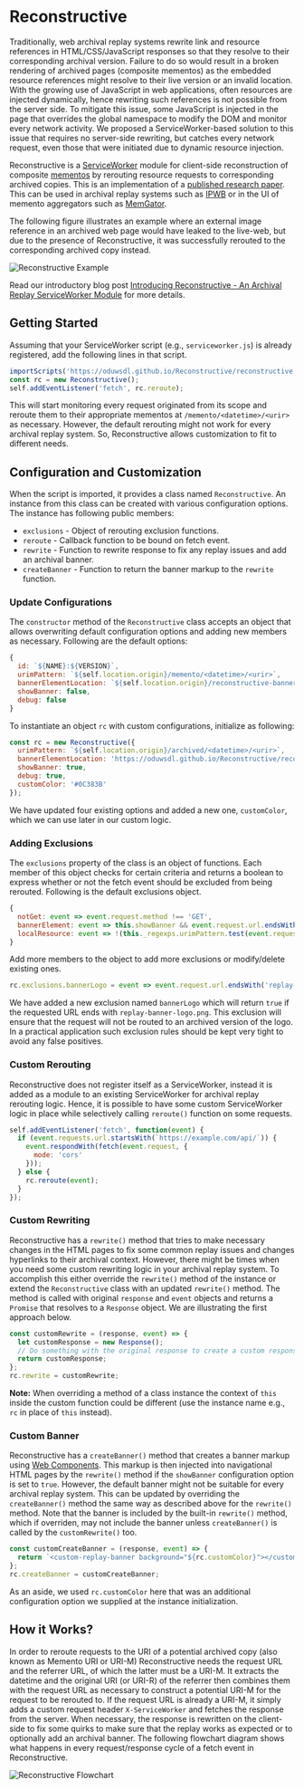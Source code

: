 # Reconstructive

Traditionally, web archival replay systems rewrite link and resource references in HTML/CSS/JavaScript responses so that they resolve to their corresponding archival version.
Failure to do so would result in a broken rendering of archived pages (composite mementos) as the embedded resource references might resolve to their live version or an invalid location.
With the growing use of JavaScript in web applications, often resources are injected dynamically, hence rewriting such references is not possible from the server side.
To mitigate this issue, some JavaScript is injected in the page that overrides the global namespace to modify the DOM and monitor every network activity.
We proposed a ServiceWorker-based solution to this issue that requires no server-side rewriting, but catches every network request, even those that were initiated due to dynamic resource injection.

Reconstructive is a [ServiceWorker](https://developer.mozilla.org/en-US/docs/Web/API/Service_Worker_API) module for client-side reconstruction of composite [mementos](https://tools.ietf.org/html/rfc7089) by rerouting resource requests to corresponding archived copies.
This is an implementation of a [published research paper](http://www.cs.odu.edu/~mln/pubs/jcdl-2017/jcdl-2017-alam-service-worker.pdf).
This can be used in archival replay systems such as [IPWB](https://github.com/oduwsdl/ipwb) or in the UI of memento aggregators such as [MemGator](https://github.com/oduwsdl/memgator).

The following figure illustrates an example where an external image reference in an archived web page would have leaked to the live-web, but due to the presence of Reconstructive, it was successfully rerouted to the corresponding archived copy instead.

![Reconstructive Example](resources/reconstructive-example.png)

Read our introductory blog post [Introducing Reconstructive - An Archival Replay ServiceWorker Module](http://ws-dl.blogspot.com/2018/01/2018-01-08-introducing-reconstructive.html) for more details.

## Getting Started

Assuming that your ServiceWorker script (e.g., `serviceworker.js`) is already registered, add the following lines in that script.

```js
importScripts('https://oduwsdl.github.io/Reconstructive/reconstructive.js');
const rc = new Reconstructive();
self.addEventListener('fetch', rc.reroute);
```

This will start monitoring every request originated from its scope and reroute them to their appropriate mementos at `/memento/<datetime>/<urir>` as necessary.
However, the default rerouting might not work for every archival replay system.
So, Reconstructive allows customization to fit to different needs.

## Configuration and Customization

When the script is imported, it provides a class named `Reconstructive`.
An instance from this class can be created with various configuration options.
The instance has following public members:

* `exclusions`   - Object of rerouting exclusion functions.
* `reroute`      - Callback function to be bound on fetch event.
* `rewrite`      - Function to rewrite response to fix any replay issues and add an archival banner.
* `createBanner` - Function to return the banner markup to the `rewrite` function.

### Update Configurations

The `constructor` method of the `Reconstructive` class accepts an object that allows overwriting default configuration options and adding new members as necessary.
Following are the default options:

```js
{
  id: `${NAME}:${VERSION}`,
  urimPattern: `${self.location.origin}/memento/<datetime>/<urir>`,
  bannerElementLocation: `${self.location.origin}/reconstructive-banner.js`,
  showBanner: false,
  debug: false
}
```

To instantiate an object `rc` with custom configurations, initialize as following:

```js
const rc = new Reconstructive({
  urimPattern: `${self.location.origin}/archived/<datetime>/<urir>`,
  bannerElementLocation: 'https://oduwsdl.github.io/Reconstructive/reconstructive-banner.js',
  showBanner: true,
  debug: true,
  customColor: '#0C383B'
});
```

We have updated four existing options and added a new one, `customColor`, which we can use later in our custom logic.

### Adding Exclusions

The `exclusions` property of the class is an object of functions.
Each member of this object checks for certain criteria and returns a boolean to express whether or not the fetch event should be excluded from being rerouted.
Following is the default exclusions object.

```js
{
  notGet: event => event.request.method !== 'GET',
  bannerElement: event => this.showBanner && event.request.url.endsWith(this.bannerElementLocation),
  localResource: event => !(this._regexps.urimPattern.test(event.request.url) || this._regexps.urimPattern.test(event.request.referrer))
}
```

Add more members to the object to add more exclusions or modify/delete existing ones.

```js
rc.exclusions.bannerLogo = event => event.request.url.endsWith('replay-banner-logo.png');
```

We have added a new exclusion named `bannerLogo` which will return `true` if the requested URL ends with `replay-banner-logo.png`.
This exclusion will ensure that the request will not be routed to an archived version of the logo.
In a practical application such exclusion rules should be kept very tight to avoid any false positives.

### Custom Rerouting

Reconstructive does not register itself as a ServiceWorker, instead it is added as a module to an existing ServiceWorker for archival replay rerouting logic.
Hence, it is possible to have some custom ServiceWorker logic in place while selectively calling `reroute()` function on some requests.

```js
self.addEventListener('fetch', function(event) {
  if (event.requests.url.startsWith(`https://example.com/api/`)) {
    event.respondWith(fetch(event.request, {
      mode: 'cors'
    }));
  } else {
    rc.reroute(event);
  }
});
```

### Custom Rewriting

Reconstructive has a `rewrite()` method that tries to make necessary changes in the HTML pages to fix some common replay issues and changes hyperlinks to their archival context.
However, there might be times when you need some custom rewriting logic in your archival replay system.
To accomplish this either override the `rewrite()` method of the instance or extend the `Reconstructive` class with an updated `rewrite()` method.
The method is called with original `response` and `event` objects and returns a `Promise` that resolves to a `Response` object.
We are illustrating the first approach below.

```js
const customRewrite = (response, event) => {
  let customResponse = new Response();
  // Do something with the original response to create a custom response.
  return customResponse;
};
rc.rewrite = customRewrite;
```

**Note:** When overriding a method of a class instance the context of `this` inside the custom function could be different (use the instance name e.g., `rc` in place of `this` instead).

### Custom Banner

Reconstructive has a `createBanner()` method that creates a banner markup using [Web Components](https://www.webcomponents.org/).
This markup is then injected into navigational HTML pages by the `rewrite()` method if the `showBanner` configuration option is set to `true`.
However, the default banner might not be suitable for every archival replay system.
This can be updated by overriding the `createBanner()` method the same way as described above for the `rewrite()` method.
Note that the banner is included by the built-in `rewrite()` method, which if overriden, may not include the banner unless `createBanner()` is called by the `customRewrite()` too.

```js
const customCreateBanner = (response, event) => {
  return `<custom-replay-banner background="${rc.customColor}"></custom-replay-banner>`;
};
rc.createBanner = customCreateBanner;
```

As an aside, we used `rc.customColor` here that was an additional configuration option we supplied at the instance initialization.

## How it Works?

In order to reroute requests to the URI of a potential archived copy (also known as Memento URI or URI-M) Reconstructive needs the request URL and the referrer URL, of which the latter must be a URI-M.
It extracts the datetime and the original URI (or URI-R) of the referrer then combines them with the request URL as necessary to construct a potential URI-M for the request to be rerouted to.
If the request URL is already a URI-M, it simply adds a custom request header `X-ServiceWorker` and fetches the response from the server.
When necessary, the response is rewritten on the client-side to fix some quirks to make sure that the replay works as expected or to optionally add an archival banner.
The following flowchart diagram shows what happens in every request/response cycle of a fetch event in Reconstructive.

![Reconstructive Flowchart](resources/reconstructive-flowchart.png)

